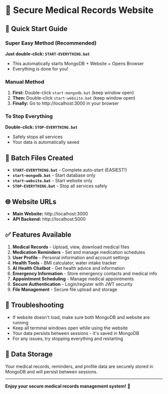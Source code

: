 # 🏥 Secure Medical Records Website

## 🚀 Quick Start Guide

### Super Easy Method (Recommended)
**Just double-click: `START-EVERYTHING.bat`**
- This automatically starts MongoDB + Website + Opens Browser
- Everything is done for you!

### Manual Method
1. **First:** Double-click `start-mongodb.bat` (keep window open)
2. **Then:** Double-click `start-website.bat` (keep window open)
3. **Finally:** Go to http://localhost:3000 in your browser

### To Stop Everything
**Double-click: `STOP-EVERYTHING.bat`**
- Safely stops all services
- Your data is automatically saved

## 📁 Batch Files Created

- **`START-EVERYTHING.bat`** - Complete auto-start (EASIEST!)
- **`start-mongodb.bat`** - Start database only
- **`start-website.bat`** - Start website only
- **`STOP-EVERYTHING.bat`** - Stop all services safely

## 🌐 Website URLs

- **Main Website:** http://localhost:3000
- **API Backend:** http://localhost:5000

## ✅ Features Available

1. **Medical Records** - Upload, view, download medical files
2. **Medication Reminders** - Set and manage medication schedules
3. **User Profile** - Personal information and account settings
4. **Health Tools** - BMI calculator, water intake tracker
5. **AI Health Chatbot** - Get health advice and information
6. **Emergency Information** - Store emergency contacts and medical info
7. **Appointment Scheduling** - Manage medical appointments
8. **Secure Authentication** - Login/register with JWT security
9. **File Management** - Secure file upload and storage

## 🔧 Troubleshooting

- If website doesn't load, make sure both MongoDB and website are running
- Keep all terminal windows open while using the website
- Your data persists between sessions - it's saved in MongoDB
- For any issues, try stopping everything and restarting

## 💾 Data Storage

Your medical records, reminders, and profile data are securely stored in MongoDB and will persist between sessions.

---
**Enjoy your secure medical records management system!** 🎉